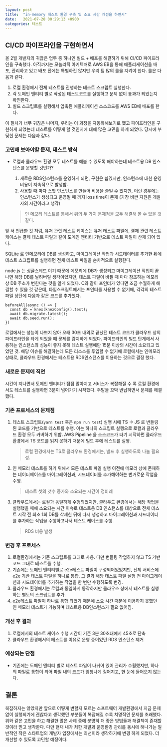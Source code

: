 ```yaml
---
layout: post
title:  "in-memory 테스트 환경 구축 및 소요 시간 개선을 하면서"
date:   2021-07-28 00:29:13 +0900
categories: 테스트
---
```

## CI/CD 파이프라인을 구현하면서

 올 2월 개발자의 귀찮은 업무 중 하나인 빌드 + 배포를 해결하기 위해 CI/CD 파이프라인을 구축했다. 아직까지는 모놀리틱 아키텍쳐로 AWS EB을 통해 애플리케이션을 배포, 관리하고 있고 배포 전에는 특별하진 않지만 우리 팀 많의 룰을 지켜야 한다. 룰은 다음과 같다.

1. 로컬 환경에서 전체 테스트를 진행하는 테스트 스크립트 실행한다.
2. 각 도메인 엔티티 별로 작성된 테스트코드를 실행하고 문제 없이 통과가 되었는지 확인한다.
3. 빌드 스크립트를 실행해서 압축된 애플리케이션 소스코드를 AWS EB에 배포를 한다.

이 절차가 너무 귀찮은 나머지, 우리는 이 과정을 자동화해보기로 했고 파이프라인을 구현하게 되었는데 테스트를 어떻게 할 것인지에 대해 많은 고민을 하게 되었다. 당시에 부딪힌 문제는 다음과 같다.

### 고민해 보아야할 문제, 테스트 방식

- 로컬과 클라우드 환경 모두 테스트를 해볼 수 있도록 해야하는데 테스트용 DB 인스턴스를 운영할 것인가?
    1. 새로운 RDS인스턴스를 운영하게 되면, 구현은 쉽겠지만, 인스턴스에 대한 운영 비용이 지속적으로 발생함.
    2. 사용할 때 마다 스팟 인스턴스를 만들어 비용을 줄일 수 있지만, 이런 경우에는 인스턴스가 생성되고 운영될 때 까지 loss time이 존재 (가장 비싼 자원은 개발자의 시간이라고 생각)

    > 인 메모리 테스트를 통해서 위의 두 가지 문제점을 모두 해결해 볼 수 있을 것 같다.

앞 서 언급한 것 처럼, 유저 관련 테스트 케이스는 유저 테스트 파일에, 결제 관련 테스트 케이스는 결제 테스트 파일과 같이 도메인 엔티티 기반으로 테스트 파일이 산재 되어 있다.

 SQLite 로 인메모리에 DB를 생성하고, 마이그레이션 작업과 시드데이터를 추가한 뒤에 테스트 스크립트를 실행하면 전체 테스트 파일을 순차적으로 실행한다.

 node.js 는 싱글스레드 이기 때문에 메모리에 DB가 생성되고 마이그레이션 작업이 끝나면 해당 DB를 날려버릴 생각이었지만, 테스트 파일이 바뀔 때 마다 참조하는 메모리 상 DB 주소가 변한다는 것을 알게 되었다. C와 같이 포인터가 있다면 조금 수월하게 해결할 수 있을 것 같은데, 타입스크립트에서는 포인터를 사용할 수 없기에, 각각의 테스트 파일 상단에 다음과 같은 코드를 추가했다.

```tsx
beforeAll(async () => {
  const db = knex(knexConfig().test);
  await db.migrate.latest();
  await db.seed.run();
})
```

로컬에서는 성능이 나쁘지 않아 오래 30초 내외로 끝났던 테스트 코드가 클라우드 상의 파이프라인을 타게 되었을 때 문제를 감지하게 되었다. 파이프라인의 빌드 단계에서 사용하는 인스턴스의 성능이 좋지 못해 테스트 실행에만 15분 이상의 시간이 소요되고 있었던 것. 해당 이슈를 해결하는데 모든 리소스를 투입할 수 없기에 로컬에서는 인메모리 상태로, 클라우드 환경에서는 테스트용 RDS인스턴스를 이용하는 것으로 결정 했다.

### 새로운 문제에 직면

시간이 지나면서 도메인 엔티티가 점점 많아지고 서비스가 복잡해질 수 록 로컬 환경에서도 테스트를 실행하면 3분이 넘어가기 시작했다. 주말을 꼬박 반납하면서 문제를 해결했다.

### 기존 프로세스의 문제점

1. 테스트 스크립트(`yarn test` 혹은 `npm run test`) 실행 시에 TS → JS 로 번들링 된 코드를 기반으로 테스트를 수행. 이는 하나의 스크립트 실행으로 로컬과 클라우드 환경 모두 커버하기 위함. AWS Pipeline 을 소스코드가 타기 시작하면 클라우드 환경에서 TS 코드를 읽지 못하기 때문에 빌드 후에 테스트를 실행.
    > 로컬 환경에서는 TS로 클라우드 환경에서는, 빌드 후 실행하도록 나눌 필요성.
2. 인 메모리 테스트를 하기 위해서 모든 테스트 파일 실행 이전에 메모리 상에 존재하는 데이터베이스를  마이그레이션과, 시드데이터를 추가해야하는 번거로운 작업을 수행.
    > 테스트 셋의 갯수 증가와 소요되는 시간이 정비례
3. 클라우드에서는 로컬과 동일하게 수행되었지만, 클라우드 환경에서는 해당 작업을 실행했을 때에 소요되는 시간 이슈로 테스트용 DB 인스턴스를 대상으로 전체 테스트 시작 전 최초 1회 DB를 삭제한 뒤에 다시 생성하고 마이그레이션과 시드데이터를 추가하는 작업을 수행하고나서 테스트 케이스를 수행.
    > RDS 비용 발생

### 변경 후 프로세스

1. 로컬환경에서는 기존 스크립트를 그대로 사용. 다만 번들링 작업하지 않고 TS 기반 코드 그대로 테스트를 수행.
2. 기존에는 도메인 엔티티별로 e2e테스트 파일이 구성되어있었지만, 전체 서비스에 e2e 기반 테스트 파일을 하나로 통합. 그 결과 해당 테스트 파일 실행 전 마이그레이션과 시드데이터를 추가하는 작업을 한 번만 수행하도록 변경.
3. 클라우드 환경에서는 로컬과 동일하게 동작하지만 클라우스 상에서 테스트를 실행하는 별도의 스크립트를 추가.
4. e2e테스트 파일이 하나로 통합 되었기 때문에 소요 시간 때문에 이용하지 못했던 인 메모리 테스트가 가능하며 테스트용 DB인스턴스가 필요 없어짐.

### 개선 후 결과

1. 로컬에서의 테스트 케이스 수행 시간이 기존 3분 30초대에서 45초로 단축
2. 클라우드 환경에서의 테스트를 이유로 운영 중이었던 RDS 인스턴스 제거

### 예상되는 단점

- 기존에는 도메인 엔티티 별로 테스트 파일이 나뉘어 있어 관리가  수월했지만, 하나의 파일로 통합이 되어 파일 내의 코드가 엄청나게 길어지고, 한 눈에 들어오지 않는다.

## 결론

 복잡하지는 않았지만 앞으로 어떻게 변할지 모르는 소프트웨어 개발환경에서 지금 문제 없이 실행되기에 괜찮다고 생각했던 부분들이 복잡해질 수록 치명적인 문제를 초래했다. 위와 같은 고민을 하고 해결한 많은 사례 중에 분명히 더 좋은 방법들과 해결책이 존재할 것이라 믿고 생각한다. 다만 현재 내가 처한 개발과 운영환경 관리를 동시에 해나가는 일반적인 작은 스타트업의 개발자 입장에서는 최선이라 생각하기에 변경 하게 되었다. 더 개선할 수 있도록 고민할 예정이다.
